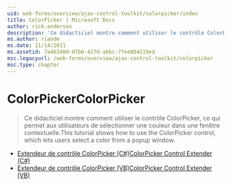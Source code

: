 ```yaml
---
uid: web-forms/overview/ajax-control-toolkit/colorpicker/index
title: ColorPicker | Microsoft Docs
author: rick-anderson
description: 'Ce didacticiel montre comment utiliser le contrôle ColorPicker, ce qui permet aux utilisateurs de sélectionner une couleur dans une fenêtre contextuelle.'
ms.author: riande
ms.date: 11/14/2011
ms.assetid: 7a46340d-d7b0-427d-abbc-7fee884219ed
msc.legacyurl: /web-forms/overview/ajax-control-toolkit/colorpicker
msc.type: chapter
---
```

<a name="colorpicker"></a><span data-ttu-id="b5028-103">ColorPicker</span><span class="sxs-lookup"><span data-stu-id="b5028-103">ColorPicker</span></span>
====================
> <span data-ttu-id="b5028-104">Ce didacticiel montre comment utiliser le contrôle ColorPicker, ce qui permet aux utilisateurs de sélectionner une couleur dans une fenêtre contextuelle.</span><span class="sxs-lookup"><span data-stu-id="b5028-104">This tutorial shows how to use the ColorPicker control, which lets users select a color from a popup window.</span></span>


- [<span data-ttu-id="b5028-105">Extendeur de contrôle ColorPicker (C#)</span><span class="sxs-lookup"><span data-stu-id="b5028-105">ColorPicker Control Extender (C#)</span></span>](using-the-colorpicker-control-extender-cs.md)
- [<span data-ttu-id="b5028-106">Extendeur de contrôle ColorPicker (VB)</span><span class="sxs-lookup"><span data-stu-id="b5028-106">ColorPicker Control Extender (VB)</span></span>](using-the-colorpicker-control-extender-vb.md)

